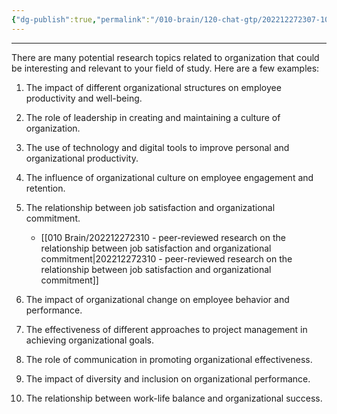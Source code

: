 ```yaml
---
{"dg-publish":true,"permalink":"/010-brain/120-chat-gtp/202212272307-10-research-questions-to-develop-a-thesis/","created":"2022-12-27T23:06:48.000-05:00","updated":"2025-03-21T17:13:04.037-04:00"}
---
```


---

There are many potential research topics related to organization that could be interesting and relevant to your field of study. Here are a few examples:

1.  The impact of different organizational structures on employee productivity and well-being.
    
2.  The role of leadership in creating and maintaining a culture of organization.
    
3.  The use of technology and digital tools to improve personal and organizational productivity.
    
4.  The influence of organizational culture on employee engagement and retention.
    
5.  The relationship between job satisfaction and organizational commitment.
	- [[010 Brain/202212272310 - peer-reviewed research on the relationship between job satisfaction and organizational commitment\|202212272310 - peer-reviewed research on the relationship between job satisfaction and organizational commitment]]
6.  The impact of organizational change on employee behavior and performance.
    
7.  The effectiveness of different approaches to project management in achieving organizational goals.
    
8.  The role of communication in promoting organizational effectiveness.
    
9.  The impact of diversity and inclusion on organizational performance.
    
10.  The relationship between work-life balance and organizational success.